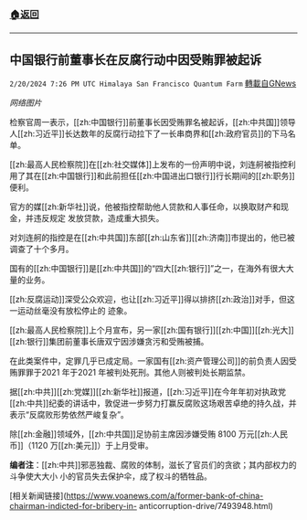 ###  [:house:返回](README.md)
---


## 中国银行前董事长在反腐行动中因受贿罪被起诉
`2/20/2024 7:26 PM UTC Himalaya San Francisco Quantum Farm` [轉載自GNews](https://gnews.org/articles/2326616)

*网络图片*

检察官周一表示，[[zh:中国银行]]前董事长因受贿罪名被起诉，[[zh:中共国]]领导人[[zh:习近平]]长达数年的反腐行动拉下了一长串商界和[[zh:政府官员]]的下马名单。

[[zh:最高人民检察院]]在[[zh:社交媒体]]上发布的一份声明中说，刘连舸被指控利用了其在[[zh:中国银行]]和此前担任[[zh:中国进出口银行]]行长期间的[[zh:职务]]便利。

官方的媒[[zh:新华社]]说，他被指控帮助他人贷款和人事任命，以换取财产和现金，并违反规定 发放贷款，造成重大损失。

对刘连舸的指控是在[[zh:中共国]]东部[[zh:山东省]][[zh:济南]]市提出的，他已被调查了十个多月。

国有的[[zh:中国银行]]是[[zh:中共国]]的“四大[[zh:银行]]”之一，在海外有很大大量的业务。

[[zh:反腐运动]]深受公众欢迎，也让[[zh:习近平]]得以排挤[[zh:政治]]对手，但这一运动丝毫没有放松停止的 迹象。

[[zh:最高人民检察院]]上个月宣布，另一家[[zh:国有银行]][[zh:中国]][[zh:光大]][[zh:银行]]集团前董事长唐双宁因涉嫌贪污和受贿被捕。

在此类案件中，定罪几乎已成定局。一家国有[[zh:资产管理公司]]的前负责人因受贿罪罪于2021 年于2021 年被判处死刑。其他人则被判处长期监禁。

据[[zh:中共]][[zh:党媒]][[zh:新华社]]报道，[[zh:习近平]]在今年年初对执政党[[zh:中共]]纪委的讲话中，敦促进一步努力打赢反腐败这场艰苦卓绝的持久战，并表示“反腐败形势依然严峻复杂”。

除[[zh:金融]]领域外，[[zh:中共国]]足协前主席因涉嫌受贿 8100 万元[[zh:人民币]]（1120 万[[zh:美元]]）于上月受审。

**编者注**：[[zh:中共]]邪恶独裁、腐败的体制，滋长了官员们的贪欲；其内部权力的斗争使大大小 小的官员失去保护伞，成了权斗的牺牲品。

[相关新闻链接](https://www.voanews.com/a/former-bank-of-china-chairman-indicted-for-bribery-in- anticorruption-drive/7493948.html)
